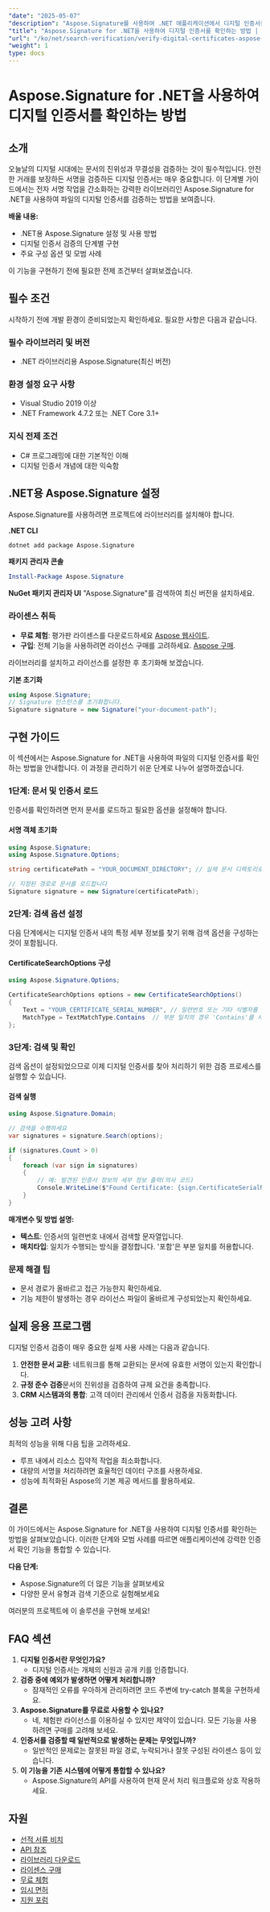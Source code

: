 ```yaml
---
"date": "2025-05-07"
"description": "Aspose.Signature를 사용하여 .NET 애플리케이션에서 디지털 인증서를 확인하는 방법을 알아보세요. 안전한 문서 처리를 위한 이 종합 가이드를 참조하세요."
"title": "Aspose.Signature for .NET을 사용하여 디지털 인증서를 확인하는 방법 | 단계별 가이드"
"url": "/ko/net/search-verification/verify-digital-certificates-aspose-signature-dotnet/"
"weight": 1
type: docs
---
```

# Aspose.Signature for .NET을 사용하여 디지털 인증서를 확인하는 방법

## 소개

오늘날의 디지털 시대에는 문서의 진위성과 무결성을 검증하는 것이 필수적입니다. 안전한 거래를 보장하든 서명을 검증하든 디지털 인증서는 매우 중요합니다. 이 단계별 가이드에서는 전자 서명 작업을 간소화하는 강력한 라이브러리인 Aspose.Signature for .NET을 사용하여 파일의 디지털 인증서를 검증하는 방법을 보여줍니다.

**배울 내용:**
- .NET용 Aspose.Signature 설정 및 사용 방법
- 디지털 인증서 검증의 단계별 구현
- 주요 구성 옵션 및 모범 사례

이 기능을 구현하기 전에 필요한 전제 조건부터 살펴보겠습니다.

## 필수 조건

시작하기 전에 개발 환경이 준비되었는지 확인하세요. 필요한 사항은 다음과 같습니다.

### 필수 라이브러리 및 버전
- .NET 라이브러리용 Aspose.Signature(최신 버전)
  
### 환경 설정 요구 사항
- Visual Studio 2019 이상
- .NET Framework 4.7.2 또는 .NET Core 3.1+

### 지식 전제 조건
- C# 프로그래밍에 대한 기본적인 이해
- 디지털 인증서 개념에 대한 익숙함

## .NET용 Aspose.Signature 설정

Aspose.Signature를 사용하려면 프로젝트에 라이브러리를 설치해야 합니다.

**.NET CLI**
```bash
dotnet add package Aspose.Signature
```

**패키지 관리자 콘솔**
```powershell
Install-Package Aspose.Signature
```

**NuGet 패키지 관리자 UI**
"Aspose.Signature"를 검색하여 최신 버전을 설치하세요.

### 라이센스 취득
- **무료 체험**: 평가판 라이센스를 다운로드하세요 [Aspose 웹사이트](https://purchase.aspose.com/temporary-license).
- **구입**: 전체 기능을 사용하려면 라이선스 구매를 고려하세요. [Aspose 구매](https://purchase.groupdocs.com/buy).

라이브러리를 설치하고 라이선스를 설정한 후 초기화해 보겠습니다.

**기본 초기화**
```csharp
using Aspose.Signature;
// Signature 인스턴스를 초기화합니다.
Signature signature = new Signature("your-document-path");
```

## 구현 가이드

이 섹션에서는 Aspose.Signature for .NET을 사용하여 파일의 디지털 인증서를 확인하는 방법을 안내합니다. 이 과정을 관리하기 쉬운 단계로 나누어 설명하겠습니다.

### 1단계: 문서 및 인증서 로드

인증서를 확인하려면 먼저 문서를 로드하고 필요한 옵션을 설정해야 합니다.

#### 서명 객체 초기화
```csharp
using Aspose.Signature;
using Aspose.Signature.Options;

string certificatePath = "YOUR_DOCUMENT_DIRECTORY"; // 실제 문서 디렉토리로 교체하세요

// 지정된 경로로 문서를 로드합니다
Signature signature = new Signature(certificatePath);
```

### 2단계: 검색 옵션 설정

다음 단계에서는 디지털 인증서 내의 특정 세부 정보를 찾기 위해 검색 옵션을 구성하는 것이 포함됩니다.

#### CertificateSearchOptions 구성
```csharp
using Aspose.Signature.Options;

CertificateSearchOptions options = new CertificateSearchOptions()
{
    Text = "YOUR_CERTIFICATE_SERIAL_NUMBER", // 일련번호 또는 기타 식별자를 지정하세요
    MatchType = TextMatchType.Contains  // 부분 일치의 경우 'Contains'를 사용하세요.
};
```

### 3단계: 검색 및 확인

검색 옵션이 설정되었으므로 이제 디지털 인증서를 찾아 처리하기 위한 검증 프로세스를 실행할 수 있습니다.

#### 검색 실행
```csharp
using Aspose.Signature.Domain;

// 검색을 수행하세요
var signatures = signature.Search(options);

if (signatures.Count > 0)
{
    foreach (var sign in signatures)
    {
        // 예: 발견된 인증서 정보의 세부 정보 출력(의사 코드)
        Console.WriteLine($"Found Certificate: {sign.CertificateSerialNumber}");
    }
}
```

**매개변수 및 방법 설명:**
- **텍스트**: 인증서의 일련번호 내에서 검색할 문자열입니다.
- **매치타입**: 일치가 수행되는 방식을 결정합니다. '포함'은 부분 일치를 허용합니다.

### 문제 해결 팁
- 문서 경로가 올바르고 접근 가능한지 확인하세요.
- 기능 제한이 발생하는 경우 라이선스 파일이 올바르게 구성되었는지 확인하세요.

## 실제 응용 프로그램

디지털 인증서 검증이 매우 중요한 실제 사용 사례는 다음과 같습니다.
1. **안전한 문서 교환**: 네트워크를 통해 교환되는 문서에 유효한 서명이 있는지 확인합니다.
2. **규정 준수 검증**문서의 진위성을 검증하여 규제 요건을 충족합니다.
3. **CRM 시스템과의 통합**: 고객 데이터 관리에서 인증서 검증을 자동화합니다.

## 성능 고려 사항

최적의 성능을 위해 다음 팁을 고려하세요.
- 루프 내에서 리소스 집약적 작업을 최소화합니다.
- 대량의 서명을 처리하려면 효율적인 데이터 구조를 사용하세요.
- 성능에 최적화된 Aspose의 기본 제공 메서드를 활용하세요.

## 결론

이 가이드에서는 Aspose.Signature for .NET을 사용하여 디지털 인증서를 확인하는 방법을 살펴보았습니다. 이러한 단계와 모범 사례를 따르면 애플리케이션에 강력한 인증서 확인 기능을 통합할 수 있습니다. 

**다음 단계:**
- Aspose.Signature의 더 많은 기능을 살펴보세요
- 다양한 문서 유형과 검색 기준으로 실험해보세요

여러분의 프로젝트에 이 솔루션을 구현해 보세요!

## FAQ 섹션

1. **디지털 인증서란 무엇인가요?**
   - 디지털 인증서는 개체의 신원과 공개 키를 인증합니다.
2. **검증 중에 예외가 발생하면 어떻게 처리합니까?**
   - 잠재적인 오류를 우아하게 관리하려면 코드 주변에 try-catch 블록을 구현하세요.
3. **Aspose.Signature를 무료로 사용할 수 있나요?**
   - 네, 체험판 라이선스를 이용하실 수 있지만 제약이 있습니다. 모든 기능을 사용하려면 구매를 고려해 보세요.
4. **인증서를 검증할 때 일반적으로 발생하는 문제는 무엇입니까?**
   - 일반적인 문제로는 잘못된 파일 경로, 누락되거나 잘못 구성된 라이센스 등이 있습니다.
5. **이 기능을 기존 시스템에 어떻게 통합할 수 있나요?**
   - Aspose.Signature의 API를 사용하여 현재 문서 처리 워크플로와 상호 작용하세요.

## 자원
- [선적 서류 비치](https://docs.groupdocs.com/signature/net/)
- [API 참조](https://apireference.aspose.com/signature/net)
- [라이브러리 다운로드](https://downloads.aspose.com/total/net)
- [라이센스 구매](https://purchase.groupdocs.com/buy)
- [무료 체험](https://downloads.aspose.com/total/net)
- [임시 면허](https://purchase.groupdocs.com/temporary-license/)
- [지원 포럼](https://forum.aspose.com/c/signature/)